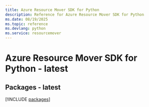 ```yaml
---
title: Azure Resource Mover SDK for Python
description: Reference for Azure Resource Mover SDK for Python
ms.date: 08/19/2025
ms.topic: reference
ms.devlang: python
ms.service: resourcemover
---
```

# Azure Resource Mover SDK for Python - latest
## Packages - latest
[!INCLUDE [packages](resource-mover-index.md)]